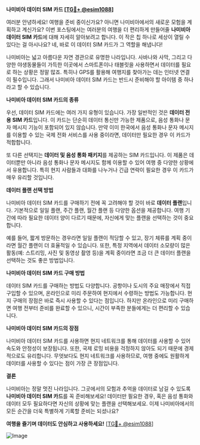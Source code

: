 **나미비아 데이터 SIM 카드 [[TG💪+ @esim1088](https://t.me/s/esim1088)]**

여러분 안녕하세요! 여행을 준비 중이신가요? 아니면 나미비아에서의 새로운 모험을 계획하고 계신가요? 이번 포스팅에서는 여러분의 여행을 더 편리하게 만들어줄 **나미비아 데이터 SIM 카드**에 대해 자세히 알아보려고 합니다. 이 작은 칩 하나로 세상이 열릴 수 있다는 걸 아시나요? 네, 바로 이 데이터 SIM 카드가 그 역할을 해냅니다!

나미비아는 넓고 아름다운 자연 경관으로 유명한 나라입니다. 사바나와 사막, 그리고 다양한 야생동물들이 가득한 이곳에서 스마트폰이나 태블릿을 사용하면서 데이터를 필요로 하는 상황은 정말 많죠. 특히나 GPS를 활용해 여행지를 찾아가는 데는 인터넷 연결이 필수입니다. 그래서 나미비아 데이터 SIM 카드는 반드시 준비해야 할 아이템 중 하나라고 할 수 있습니다.

**나미비아 데이터 SIM 카드의 종류**

우선, 데이터 SIM 카드에는 여러 가지 유형이 있습니다. 가장 일반적인 것은 **데이터 전용 SIM 카드**입니다. 이 카드는 단순히 데이터 통신만 가능한 제품으로, 음성 통화나 문자 메시지 기능이 포함되어 있지 않습니다. 만약 이미 한국에서 음성 통화나 문자 메시지를 이용할 수 있는 국제 전화 서비스를 사용 중이라면, 데이터만 필요한 경우 이 카드가 적합합니다.

또 다른 선택지는 **데이터 및 음성 통화 패키지**를 제공하는 SIM 카드입니다. 이 제품은 데이터뿐만 아니라 음성 통화나 문자 메시지도 함께 이용할 수 있어 여행 중 다양한 상황에서 유용합니다. 특히 현지 사람들과 대화를 나누거나 긴급 연락이 필요한 경우 이 카드가 매우 유리할 것입니다.

**데이터 플랜 선택 방법**

나미비아 데이터 SIM 카드를 구매하기 전에 꼭 고려해야 할 것이 바로 **데이터 플랜**입니다. 기본적으로 일일 플랜, 주간 플랜, 월간 플랜 등 다양한 옵션을 제공합니다. 여행 기간에 따라 필요한 데이터 양이 다르기 때문에, 자신에게 맞는 플랜을 선택하는 것이 중요합니다.

예를 들어, 짧게 방문하는 경우라면 일일 플랜이 적당할 수 있고, 장기 체류를 계획 중이라면 월간 플랜이 더 효율적일 수 있습니다. 또한, 특정 지역에서 데이터 소모량이 많은 활동(예: 스트리밍, 사진 및 동영상 촬영 등)을 계획 중이라면 조금 더 큰 데이터 플랜을 선택하는 것도 좋은 방법입니다.

**나미비아 데이터 SIM 카드 구매 방법**

데이터 SIM 카드를 구매하는 방법도 다양합니다. 공항이나 도시의 주요 매장에서 직접 구입할 수 있으며, 온라인으로 미리 주문하여 현지에서 수령하는 방법도 가능합니다. 현지 구매의 장점은 바로 즉시 사용할 수 있다는 점입니다. 하지만 온라인으로 미리 구매하면 여행 전부터 준비를 완료할 수 있으니, 시간이 부족한 분들에게는 더 편리할 수 있습니다.

**나미비아 데이터 SIM 카드의 장점**

나미비아 데이터 SIM 카드를 사용하면 현지 네트워크를 통해 데이터를 사용할 수 있어 속도와 안정성이 보장됩니다. 또한, 국제 로밍 비용을 걱정하지 않아도 되기 때문에 경제적으로도 유리합니다. 무엇보다도 현지 네트워크를 사용하므로, 여행 중에도 원활하게 데이터를 사용할 수 있다는 점이 가장 큰 장점입니다.

**결론**

나미비아는 정말 멋진 나라입니다. 그곳에서의 모험과 추억을 데이터로 남길 수 있도록 **나미비아 데이터 SIM 카드**를 꼭 준비해보세요! 데이터만 필요한 경우, 혹은 음성 통화와 데이터 모두 필요하다면 자신의 상황에 맞는 플랜을 선택해보세요. 이제 나미비아에서의 모든 순간을 더욱 특별하게 기록할 준비는 되셨나요?

**여행을 즐기며 데이터도 안심하고 사용하세요!** [[TG💪+ @esim1088](https://t.me/s/esim1088)]

![Image](https://i.postimg.cc/Y0z9fWf4/image.png)